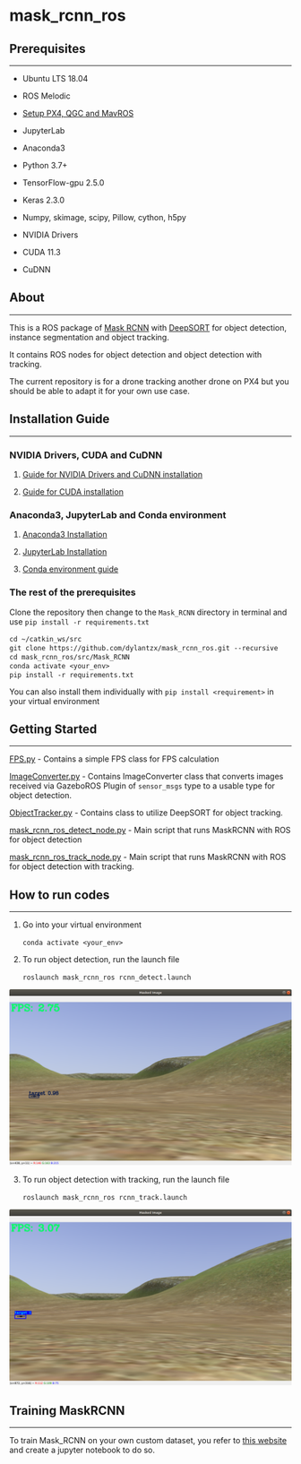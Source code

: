 # mask_rcnn_ros

## Prerequisites
---
- Ubuntu LTS 18.04

- ROS Melodic 

- [Setup PX4, QGC and MavROS](https://github.com/dylantzx/PX4)

- JupyterLab

- Anaconda3

- Python 3.7+

- TensorFlow-gpu 2.5.0

- Keras 2.3.0

- Numpy, skimage, scipy, Pillow, cython, h5py

- NVIDIA Drivers 

- CUDA 11.3

- CuDNN 

## About
---

This is a ROS package of [Mask RCNN](https://github.com/akTwelve/Mask_RCNN) with [DeepSORT](https://github.com/nwojke/deep_sort) for object detection, instance segmentation and object tracking.

It contains ROS nodes for object detection and object detection with tracking.

The current repository is for a drone tracking another drone on PX4 but you should be able to adapt it for your own use case.

## Installation Guide
---

### NVIDIA Drivers, CUDA and CuDNN 

1. [Guide for NVIDIA Drivers and CuDNN installation](https://docs.nvidia.com/deeplearning/cudnn/install-guide/index.html#installlinux)

2. [Guide for CUDA installation](https://docs.nvidia.com/cuda/cuda-installation-guide-linux/index.html)

### Anaconda3, JupyterLab and Conda environment

1. [Anaconda3 Installation](https://www.anaconda.com/products/individual) 

2. [JupyterLab Installation](https://jupyter.org/)

3. [Conda environment guide](https://conda.io/projects/conda/en/latest/user-guide/tasks/manage-environments.html)

### The rest of the prerequisites ###
Clone the repository then change to the `Mask_RCNN` directory in terminal and use `pip install -r requirements.txt` 
```
cd ~/catkin_ws/src
git clone https://github.com/dylantzx/mask_rcnn_ros.git --recursive
cd mask_rcnn_ros/src/Mask_RCNN
conda activate <your_env>
pip install -r requirements.txt
```

You can also install them individually with `pip install <requirement>` in your virtual environment 

## Getting Started
---

[FPS.py](https://github.com/dylantzx/mask_rcnn_ros/blob/main/src/FPS.py) - Contains a simple FPS class for FPS calculation 

[ImageConverter.py](https://github.com/dylantzx/mask_rcnn_ros/blob/main/src/ImageConverter.py) - Contains ImageConverter class that converts images received via GazeboROS Plugin of `sensor_msgs` type to a usable type for object detection. 

[ObjectTracker.py](https://github.com/dylantzx/mask_rcnn_ros/blob/main/src/ObjectTracker.py) - Contains class to utilize DeepSORT for object tracking.

[mask_rcnn_ros_detect_node.py](https://github.com/dylantzx/mask_rcnn_ros/blob/main/src/mask_rcnn_ros_detect_node.py) - Main script that runs MaskRCNN with ROS for object detection

[mask_rcnn_ros_track_node.py](https://github.com/dylantzx/mask_rcnn_ros/blob/main/src/mask_rcnn_ros_track_node.py) - Main script that runs MaskRCNN with ROS for object detection with tracking.

## How to run codes
---
1. Go into your virtual environment

    ```conda activate <your_env>```

2. To run object detection, run the launch file
    
    ```roslaunch mask_rcnn_ros rcnn_detect.launch```

![Object detection only](images/maskRCNN_detect.png)

3. To run object detection with tracking, run the launch file
    
    ```roslaunch mask_rcnn_ros rcnn_track.launch```

![Object detection with tracking](images/maskRCNN_track.png)

## Training MaskRCNN
---

To train Mask_RCNN on your own custom dataset, you refer to [this website](https://www.immersivelimit.com/tutorials/using-mask-r-cnn-on-custom-coco-like-dataset) and create a jupyter notebook to do so.




